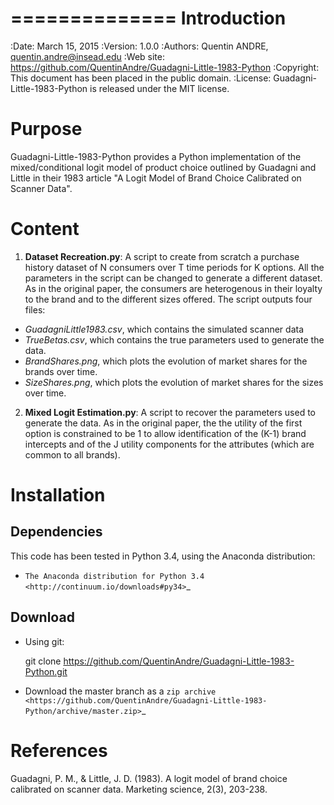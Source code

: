 ==============
 Introduction
==============
:Date: March 15, 2015
:Version: 1.0.0
:Authors: Quentin ANDRE, quentin.andre@insead.edu
:Web site: https://github.com/QuentinAndre/Guadagni-Little-1983-Python
:Copyright: This document has been placed in the public domain.
:License: Guadagni-Little-1983-Python is released under the MIT license.

Purpose
=======
Guadagni-Little-1983-Python provides a Python implementation of the mixed/conditional logit model of product choice
outlined by Guadagni and Little in their 1983 article "A Logit Model of Brand Choice Calibrated on Scanner Data".

Content
=======
1. **Dataset Recreation.py**: A script to create from scratch a purchase history dataset of N consumers over T time periods for K options. All the parameters in the script can be changed to generate a different dataset. As in the original paper, the consumers are heterogenous in their loyalty to the brand and to the different sizes offered. The script outputs four files:
 * *GuadagniLittle1983.csv*, which contains the simulated scanner data
 * *TrueBetas.csv*, which contains the true parameters used to generate the data.
 * *BrandShares.png*, which plots the evolution of market shares for the brands over time.
 * *SizeShares.png*, which plots the evolution of market shares for the sizes over time.

2. **Mixed Logit Estimation.py**: A script to recover the parameters used to generate the data. As in the original paper, the  the utility of the first option is constrained to be 1 to allow identification of the (K-1) brand intercepts and of the J utility components for the attributes (which are common to all brands).

Installation
============

Dependencies
------------
This code has been tested in Python 3.4, using the Anaconda distribution:
* `The Anaconda distribution for Python 3.4 <http://continuum.io/downloads#py34>`_

Download
--------

* Using git:

  git clone https://github.com/QuentinAndre/Guadagni-Little-1983-Python.git

* Download the master branch as a `zip archive
  <https://github.com/QuentinAndre/Guadagni-Little-1983-Python/archive/master.zip>`_


References
==========
Guadagni, P. M., & Little, J. D. (1983). A logit model of brand choice calibrated on scanner data. 
Marketing science, 2(3), 203-238.
